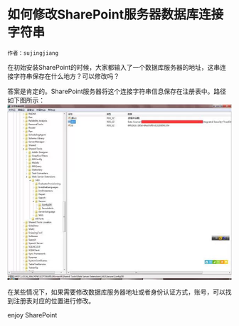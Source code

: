 # 如何修改SharePoint服务器数据库连接字符串
    作者：sujingjiang

在初始安装SharePoint的时候，大家都输入了一个数据库服务器的地址，这串连接字符串保存在什么地方？可以修改吗？

答案是肯定的。SharePoint服务器将这个连接字符串信息保存在注册表中。路径如下图所示：
![](imgs/20150513.001.png)

在某些情况下，如果需要修改数据库服务器地址或者身份认证方式，账号，可以找到注册表对应的位置进行修改。

enjoy SharePoint
